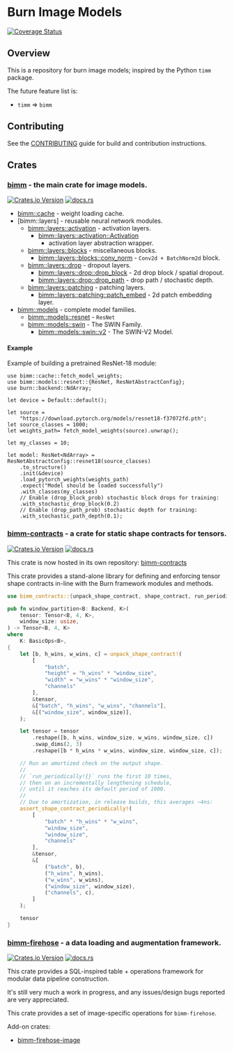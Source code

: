 # Burn Image Models

[![Coverage Status](https://coveralls.io/repos/github/crutcher/bimm/badge.svg?branch=main)](https://coveralls.io/github/crutcher/bimm?branch=main)

## Overview

This is a repository for burn image models; inspired by the Python `timm` package.

The future feature list is:

* `timm` => `bimm`

## Contributing

See the [CONTRIBUTING](CONTRIBUTING.md) guide for build and contribution instructions.

## Crates

### [bimm](crates/bimm) - the main crate for image models.

[![Crates.io Version](https://img.shields.io/crates/v/bimm)](https://crates.io/crates/bimm)
[![docs.rs](https://img.shields.io/docsrs/bimm)](https://docs.rs/bimm/latest/bimm/)

* [bimm::cache](crates/bimm/src/cache) - weight loading cache.
* [bimm::layers] - reusable neural network modules.
    * [bimm::layers::activation](crates/bimm/src/layers/activation) - activation layers.
        * [bimm::layers::activation::Activation](crates/bimm/src/layers/activation/activation_wrapper.rs)
            - activation layer abstraction wrapper.
    * [bimm::layers::blocks](crates/bimm/src/layers/blocks) - miscellaneous blocks.
        * [bimm::layers::blocks::conv_norm](crates/bimm/src/layers/blocks/conv_norm.rs) -
          ``Conv2d + BatchNorm2d`` block.
    * [bimm::layers::drop](crates/bimm/src/layers/drop) - dropout layers.
        * [bimm::layers::drop::drop_block](crates/bimm/src/layers/drop/drop_block.rs) - 2d drop
          block / spatial dropout.
        * [bimm::layers::drop::drop_path](crates/bimm/src/layers/drop/drop_path.rs) - drop
          path /
          stochastic depth.
    * [bimm::layers::patching](crates/bimm/src/layers/patching) - patching layers.
        * [bimm::layers::patching::patch_embed](crates/bimm/src/layers/patching/patch_embed.rs) -
          2d patch embedding layer.
* [bimm::models](crates/bimm/src/models) - complete model families.
    * [bimm::models::resnet](crates/bimm/src/models/resnet/mod.rs) - `ResNet`
    * [bimm::models::swin](crates/bimm/src/models/swin/mod.rs) - The SWIN Family.
        * [bimm::models::swin::v2](crates/bimm/src/models/swin/v2/mod.rs) - The SWIN-V2 Model.

#### Example

Example of building a pretrained ResNet-18 module:

```rust,no_run
use bimm::cache::fetch_model_weights;
use bimm::models::resnet::{ResNet, ResNetAbstractConfig};
use burn::backend::NdArray;

let device = Default::default();

let source =
    "https://download.pytorch.org/models/resnet18-f37072fd.pth";
let source_classes = 1000;
let weights_path= fetch_model_weights(source).unwrap();

let my_classes = 10;

let model: ResNet<NdArray> = ResNetAbstractConfig::resnet18(source_classes)
    .to_structure()
    .init(&device)
    .load_pytorch_weights(weights_path)
    .expect("Model should be loaded successfully")
    .with_classes(my_classes)
    // Enable (drop_block_prob) stochastic block drops for training:
    .with_stochastic_drop_block(0.2)
    // Enable (drop_path_prob) stochastic depth for training:
    .with_stochastic_path_depth(0.1);
```

### [bimm-contracts](https://github.com/crutcher/bimm-contracts) - a crate for static shape contracts for tensors.

[![Crates.io Version](https://img.shields.io/crates/v/bimm-contracts)](https://crates.io/crates/bimm-contracts)
[![docs.rs](https://img.shields.io/docsrs/bimm-contracts)](https://docs.rs/bimm-contracts/latest/bimm-contracts/)

This crate is now hosted in its own repository:
[bimm-contracts](https://github.com/crutcher/bimm-contracts)

This crate provides a stand-alone library for defining and enforcing tensor shape contracts
in-line with the Burn framework modules and methods.

```rust
use bimm_contracts::{unpack_shape_contract, shape_contract, run_periodically};

pub fn window_partition<B: Backend, K>(
    tensor: Tensor<B, 4, K>,
    window_size: usize,
) -> Tensor<B, 4, K>
where
    K: BasicOps<B>,
{
    let [b, h_wins, w_wins, c] = unpack_shape_contract!(
        [
            "batch",
            "height" = "h_wins" * "window_size",
            "width" = "w_wins" * "window_size",
            "channels"
        ],
        &tensor,
        &["batch", "h_wins", "w_wins", "channels"],
        &[("window_size", window_size)],
    );

    let tensor = tensor
        .reshape([b, h_wins, window_size, w_wins, window_size, c])
        .swap_dims(2, 3)
        .reshape([b * h_wins * w_wins, window_size, window_size, c]);

    // Run an amortized check on the output shape.
    //
    // `run_periodically!{}` runs the first 10 times,
    // then on an incrementally lengthening schedule,
    // until it reaches its default period of 1000.
    //
    // Due to amortization, in release builds, this averages ~4ns:
    assert_shape_contract_periodically!(
        [
            "batch" * "h_wins" * "w_wins",
            "window_size",
            "window_size",
            "channels"
        ],
        &tensor,
        &[
            ("batch", b),
            ("h_wins", h_wins),
            ("w_wins", w_wins),
            ("window_size", window_size),
            ("channels", c),
        ]
    );

    tensor
}
```

### [bimm-firehose](crates/bimm-firehose) - a data loading and augmentation framework.

[![Crates.io Version](https://img.shields.io/crates/v/bimm-firehose)](https://crates.io/crates/bimm-firehose)
[![docs.rs](https://img.shields.io/docsrs/bimm-firehose)](https://docs.rs/bimm/latest/bimm-firehose/)

This crate provides a SQL-inspired table + operations framework for modular data pipeline
construction.

It's still very much a work in progress, and any issues/design bugs reported
are very appreciated.

This crate provides a set of image-specific operations for `bimm-firehose`.

Add-on crates:

* [bimm-firehose-image](crates/bimm-firehose-image)

